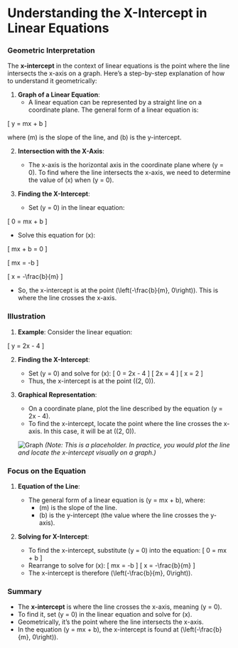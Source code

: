 # Understanding the X-Intercept in Linear Equations

### **Geometric Interpretation**

The **x-intercept** in the context of linear equations is the point where the line intersects the x-axis on a graph. Here’s a step-by-step explanation of how to understand it geometrically:

1. **Graph of a Linear Equation**:
      - A linear equation can be represented by a straight line on a coordinate plane. The general form of a linear equation is:

\[
y = mx + b
\]

   where \(m\) is the slope of the line, and \(b\) is the y-intercept.

2. **Intersection with the X-Axis**:
      - The x-axis is the horizontal axis in the coordinate plane where \(y = 0\). To find where the line intersects the x-axis, we need to determine the value of \(x\) when \(y = 0\).

3. **Finding the X-Intercept**:

      - Set \(y = 0\) in the linear equation:

\[
0 = mx + b
\]

- Solve this equation for \(x\):

\[
mx + b = 0
\]

\[
mx = -b
\]

\[
x = -\frac{b}{m}
\]
     
   - So, the x-intercept is at the point \(\left(-\frac{b}{m}, 0\right)\). This is where the line crosses the x-axis.

### **Illustration**

1. **Example**: Consider the linear equation:

\[
y = 2x - 4
\]

2. **Finding the X-Intercept**:
   - Set \(y = 0\) and solve for \(x\):
     \[
     0 = 2x - 4
     \]
     \[
     2x = 4
     \]
     \[
     x = 2
     \]
   - Thus, the x-intercept is at the point \((2, 0)\).

3. **Graphical Representation**:

   - On a coordinate plane, plot the line described by the equation \(y = 2x - 4\). 
   - To find the x-intercept, locate the point where the line crosses the x-axis. In this case, it will be at \((2, 0)\).

   ![Graph](https://via.placeholder.com/300x300.png?text=Graph) *(Note: This is a placeholder. In practice, you would plot the line and locate the x-intercept visually on a graph.)*

### **Focus on the Equation**

1. **Equation of the Line**:
   - The general form of a linear equation is \(y = mx + b\), where:
     - \(m\) is the slope of the line.
     - \(b\) is the y-intercept (the value where the line crosses the y-axis).

2. **Solving for X-Intercept**:
   - To find the x-intercept, substitute \(y = 0\) into the equation:
     \[
     0 = mx + b
     \]
   - Rearrange to solve for \(x\):
     \[
     mx = -b
     \]
     \[
     x = -\frac{b}{m}
     \]
   - The x-intercept is therefore \(\left(-\frac{b}{m}, 0\right)\).

### **Summary**

- The **x-intercept** is where the line crosses the x-axis, meaning \(y = 0\).
- To find it, set \(y = 0\) in the linear equation and solve for \(x\).
- Geometrically, it’s the point where the line intersects the x-axis.
- In the equation \(y = mx + b\), the x-intercept is found at \(\left(-\frac{b}{m}, 0\right)\).